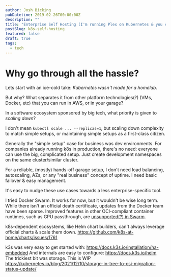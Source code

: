 ```yaml
---
author: Josh Bicking
pubDatetime: 2019-02-26T00:00:00Z
description: ""
title: "Enterprise Self Hosting (I'm running Plex on Kubernetes & you can't stop me)"
postSlug: k8s-self-hosting
featured: false
draft: true
tags:
  - tech
---
```


# Why go through all the hassle?

Lets start with an ice-cold take: _Kubernetes wasn't made for a homelab._

But why?  What separates it from other platform technologies(?) (VMs, Docker, etc) that you can run in AWS, or in your garage?

In a software ecosystem sponsored by big tech, what priority is given to _scaling down_?

I don't mean `kubectl scale ... --replicas=1`, but scaling down complexity to match simple setups, or maintaining simple setups as a first-class citizen.

Generally the "simple setup" case for business was dev environments. For companies already running k8s in production, there's no need: everyone can use the big, complicated setup. Just create development namespaces on the same cluster/similar cluster.

For a reliable, (mostly) hands-off garage setup, I don't need load balancing, autoscaling, AZs, or any "real business" concept of uptime. I need basic failover & easy management.


It's easy to nudge these use cases towards a less enterprise-specific tool.

I tried Docker Swarm. It works for now, but it wouldn't be wise long term.  While there isn't an official death certificate, updates from the Docker team have been sparse. Improved features in other OCI-compliant container runtimes, such as GPU passthrough, are [unsupported(?) in Swarm](https://github.com/moby/swarmkit/issues/1244).


k8s-dependent ecosystems, like Helm chart builders, can't always leverage official charts & scale them down. https://github.com/k8s-at-home/charts/issues/1761



k3s was very easy to get started with: https://docs.k3s.io/installation/ha-embedded
And internals are easy to configure: https://docs.k3s.io/helm
The trickiest bit was storage. This is WIP https://kubernetes.io/blog/2021/12/10/storage-in-tree-to-csi-migration-status-update/